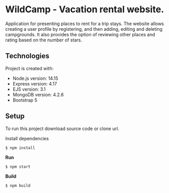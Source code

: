 # WildCamp - Vacation rental website.

Application for presenting places to rent for a trip stays. The website allows creating a user profile by registering, and then adding, editing and deleting campgrounds. It also provides the option of reviewing other places and rating based on the number of stars.

## Technologies
Project is created with:

- Node.js version: 14.15
- Express version: 4.17
- EJS version: 3.1
- MongoDB version: 4.2.6
- Bootstrap 5

## Setup
To run this project download source code or clone url.

Install dependencies
```
$ npm install
```
**Run**
```
$ npm start
```
**Build**
```
$ npm build
```
